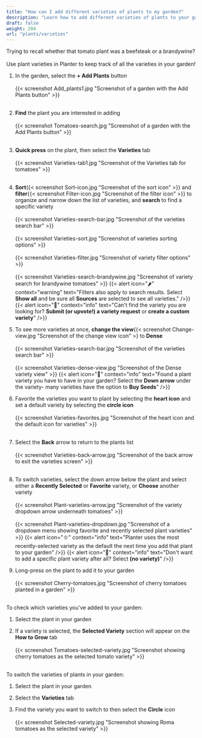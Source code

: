 ```yaml
---
title: "How can I add different varieties of plants to my garden?"
description: "Learn how to add different varieties of plants to your garden"
draft: false
weight: 204
url: "plants/varieties"
---
```


Trying to recall whether that tomato plant was a beefsteak or a brandywine?<br /><br />
Use plant varieties in Planter to keep track of all the varieties in your garden!

1. In the garden, select the **+ Add Plants** button<br /><br />
{{< screenshot Add_plants1.jpg "Screenshot of a garden with the Add Plants button" >}}<br /><br />

2. **Find** the plant you are interested in adding<br /><br />
{{< screenshot Tomatoes-search.jpg "Screenshot of a garden with the Add Plants button" >}}<br /><br />

3. **Quick press** on the plant, then select the **Varieties** tab<br /><br />
{{< screenshot Varieties-tab1.jpg "Screenshot of the Varieties tab for tomatoes" >}}<br /><br />

4. **Sort**{{< screenshot Sort-icon.jpg "Screenshot of the sort icon" >}} and **filter**{{< screenshot Filter-icon.jpg "Screenshot of the filter icon" >}} to organize and narrow down the list of varieties, and **search** to find a specific variety<br /><br />
{{< screenshot Varieties-search-bar.jpg "Screenshot of the varieties search bar" >}}<br /><br />
{{< screenshot Varieties-sort.jpg "Screenshot of varieties sorting options" >}}<br /><br />
{{< screenshot Varieties-filter.jpg "Screenshot of variety filter options" >}}<br /><br />
{{< screenshot Varieties-search-brandywine.jpg "Screenshot of variety search for brandywine tomatoes" >}}
{{< alert icon="🌶️" context="warning" text="Filters also apply to search results. Select **Show all** and be sure all **Sources** are selected to see all varieties." />}}
{{< alert icon="🌱" context="info" text="Can't find the variety you are looking for? **Submit (or upvote!) a variety request** or **create a custom variety**" />}}

5. To see more varieties at once, **change the view**{{< screenshot Change-view.jpg "Screenshot of the change view icon" >} to **Dense**<br /><br />
{{< screenshot Varieties-search-bar.jpg "Screenshot of the varieties search bar" >}}<br /><br />
{{< screenshot Varieties-dense-view.jpg "Screenshot of the Dense variety view" >}}
{{< alert icon="🍅" context="info" text="Found a plant variety you have to have in your garden? Select the **Down arrow** under the variety- many varieties have the option to **Buy Seeds**" />}}

6. Favorite the varieties you want to plant by selecting the **heart icon** and set a default variety by selecting the **circle icon**<br /><br />
{{< screenshot Varieties-favorites.jpg "Screenshot of the heart icon and the default icon for varieties" >}}<br /><br />

7. Select the **Back** arrow to return to the plants list<br /><br />
{{< screenshot Varieties-back-arrow.jpg "Screenshot of the back arrow to exit the varieties screen" >}}<br /><br />

8. To switch varieties, select the down arrow below the plant and select either a **Recently Selected** or **Favorite** variety, or **Choose** another variety<br /><br />
{{< screenshot Plant-varieties-arrow.jpg "Screenshot of the variety dropdown arrow underneath tomatoes" >}}<br /><br />
{{< screenshot Plant-varieties-dropdown.jpg "Screenshot of a dropdown menu showing favorite and recently selected plant varieties" >}}
{{< alert icon="🫑" context="info" text="Planter uses the most recently-selected variety as the default the next time you add that plant to your garden" />}}
{{< alert icon="🧄" context="info" text="Don't want to add a specific plant variety after all? Select **(no variety)**" />}}

9. Long-press on the plant to add it to your garden<br /><br />
{{< screenshot Cherry-tomatoes.jpg "Screenshot of cherry tomatoes planted in a garden" >}}<br /><br />

To check which varieties you've added to your garden:
1. Select the plant in your garden

2. If a variety is selected, the **Selected Variety** section will appear on the **How to Grow** tab<br /><br />
{{< screenshot Tomatoes-selected-variety.jpg "Screenshot showing cherry tomatoes as the selected tomato variety" >}}<br /><br />

To switch the varieties of plants in your garden:
1. Select the plant in your garden

2. Select the **Varieties** tab

3. Find the variety you want to switch to then select the **Circle** icon<br /><br />
{{< screenshot Selected-variety.jpg "Screenshot showing Roma tomatoes as the selected variety" >}}
